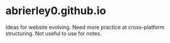 # abrierley0.github.io

Ideas for website evolving.
Need more practice at cross-platform structuring.
Not useful to use for notes.
